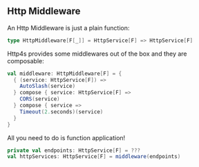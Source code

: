 ## Http Middleware

An Http Middleware is just a plain function:

```scala
type HttpMiddleware[F[_]] = HttpService[F] => HttpService[F]
```

Http4s provides some middlewares out of the box and they are composable:

```scala
val middleware: HttpMiddleware[F] = {
  { (service: HttpService[F]) =>
    AutoSlash(service)
  } compose { service: HttpService[F] =>
    CORS(service)
  } compose { service =>
    Timeout(2.seconds)(service)
  }
}
```

All you need to do is function application!

```scala
private val endpoints: HttpService[F] = ???
val httpServices: HttpService[F] = middleware(endpoints)
```
